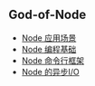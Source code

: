 ## God-of-Node

- [Node 应用场景](https://www.xbroder.com/2018/10/25/node/node-01/)
- [Node 编程基础](https://www.xbroder.com/2018/10/27/node/node-02/)
- [Node 命令行框架](https://www.xbroder.com/2018/10/28/node/node-03/)
- [Node 的异步I/O](https://www.xbroder.com/2018/11/08/node/node-05/)



